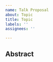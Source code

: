 ```yaml
---
name: Talk Proposal
about: Topic
title: Topic
labels: ''
assignees: ''

---
```


## Abstract

<!-- describe your
